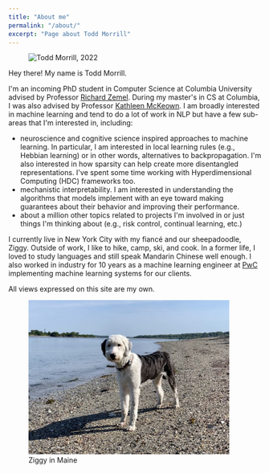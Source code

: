 ```yaml
---
title: "About me"
permalink: "/about/"
excerpt: "Page about Todd Morrill"
---
```

<figure style="width: 300px" class="align-right">
  <img src="/assets/images/tmorrill_2022.png" alt="Todd Morrill, 2022">
</figure>

Hey there! My name is Todd Morrill.

I'm an incoming PhD student in Computer Science at Columbia University advised by Professor [Richard Zemel](https://www.cs.columbia.edu/~zemel/). During my master's in CS at Columbia, I was also advised by Professor [Kathleen McKeown](https://www.cs.columbia.edu/~kathy/). I am broadly interested in machine learning and tend to do a lot of work in NLP but have a few sub-areas that I'm interested in, including:
- neuroscience and cognitive science inspired approaches to machine learning. In particular, I am interested in local learning rules (e.g., Hebbian learning) or in other words, alternatives to backpropagation. I'm also interested in how sparsity can help create more disentangled representations. I've spent some time working with Hyperdimensional Computing (HDC) frameworks too.
- mechanistic interpretability. I am interested in understanding the algorithms that models implement with an eye toward making guarantees about their behavior and improving their performance.
- about a million other topics related to projects I'm involved in or just things I'm thinking about (e.g., risk control, continual learning, etc.)

I currently live in New York City with my fiancé and our sheepadoodle, Ziggy. Outside of work, I like to hike, camp, ski, and cook. In a former life, I loved to study languages and still speak Mandarin Chinese well enough. I also worked in industry for 10 years as a machine learning engineer at [PwC](https://www.pwc.com/us/en/services/consulting/technology/emerging-technology.html) implementing machine learning systems for our clients.

All views expressed on this site are my own.

<figure style="width: 400px" class="align-center">
  <img src="/assets/images/ziggy_maine.jpg" alt="Ziggy in Maine">
  <figcaption>Ziggy in Maine</figcaption>
</figure>
